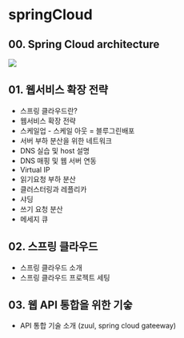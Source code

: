 # springCloud

## 00. Spring Cloud architecture
  <img src="https://spring.io/images/cloud-diagram-dark-b902fd07e60945a9a8930ca01f86bdf3.svg" />

## 01. 웹서비스 확장 전략
  - 스프링 클라우드란?
  - 웹서비스 확장 전략
  - 스케일업 - 스케일 아웃 = 블루그린배포
  - 서버 부하 분산을 위한 네트워크
  - DNS 실습 및 host 설명
  - DNS 매핑 및 웹 서버 연동
  - Virtual IP
  - 읽기요청 부하 분산
  - 클러스터링과 레플리카
  - 샤딩
  - 쓰기 요청 분산
  - 메세지 큐

## 02. 스프링 클라우드
  - 스프링 클라우드 소개
  - 스프링 클라우드 프로젝트 세팅

## 03. 웹 API 통합을 위한 기숳
  - API 통합 기술 소개 (zuul, spring cloud gateeway)
